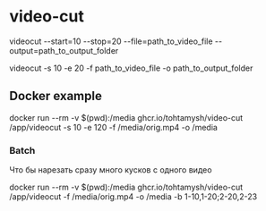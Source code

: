 # video-cut

videocut --start=10 --stop=20 --file=path_to_video_file --output=path_to_output_folder

videocut -s 10 -e 20 -f path_to_video_file -o path_to_output_folder

## Docker example

docker run --rm -v $(pwd):/media ghcr.io/tohtamysh/video-cut /app/videocut -s 10 -e 120 -f /media/orig.mp4 -o /media

### Batch

Что бы нарезать сразу много кусков с одного видео

docker run --rm -v $(pwd):/media ghcr.io/tohtamysh/video-cut /app/videocut -f /media/orig.mp4 -o /media -b 1-10,1-20;2-20,2-23
